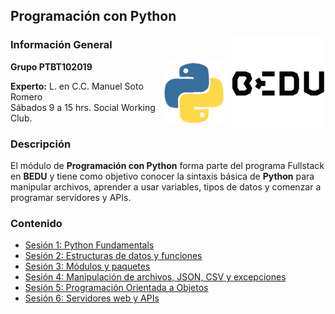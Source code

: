 ## Programación con Python

<img src="imagenes/bedu.jpg" align="right" height="150" width="150">

### Información General

<img src="imagenes/image.gif" align="right" height="100" width="100" hspace="10">

**Grupo PTBT102019**

**Experto:** L. en C.C. Manuel Soto Romero  
Sábados 9 a 15 hrs. Social Working Club.

### Descripción

El módulo de __Programación con Python__ forma parte del programa Fullstack en __BEDU__ y tiene como objetivo conocer la sintaxis básica de __Python__ para manipular archivos, aprender a usar variables, tipos de datos y comenzar a programar servidores y APIs.

### Contenido

- [Sesión 1: Python Fundamentals](sesion01/readme.md)
- [Sesión 2: Estructuras de datos y funciones](sesion02/readme.md)
- [Sesión 3: Módulos y paquetes](sesion03/readme.md)
- [Sesión 4: Manipulación de archivos, JSON, CSV y excepciones](sesion04/readme.md)
- [Sesión 5: Programación Orientada a Objetos](sesion05/readme.md)
- [Sesión 6: Servidores web y APIs](sesion06/readme.md)
